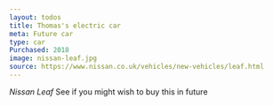 ```yaml
---
layout: todos
title: Thomas's electric car
meta: Future car
type: car
Purchased: 2018
image: nissan-leaf.jpg
source: https://www.nissan.co.uk/vehicles/new-vehicles/leaf.html
---
```


*Nissan Leaf* See if you might wish to buy this in future